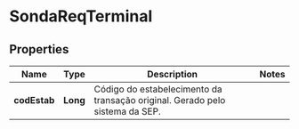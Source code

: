 # SondaReqTerminal

## Properties
Name | Type | Description | Notes
------------ | ------------- | ------------- | -------------
**codEstab** | **Long** | Código do estabelecimento da transação original. Gerado pelo sistema da SEP. | 
